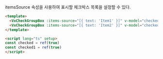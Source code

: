itemsSource 속성을 사용하여 표시할 체크박스 목록을 설정할 수 있다.

```html
<template>
  <VxCheckGroupBox :items-source="[{ text: 'Item1' }]" v-model="checked"> </VxCheckGroupBox>
  <VxCheckGroupBox :items-source="[{ text: 'Item2' }]" v-model="checked1"> </VxCheckGroupBox>
</template>

<script lang="ts" setup>
const checked = ref(true)
const checked1 = ref(true)
</script>
```
